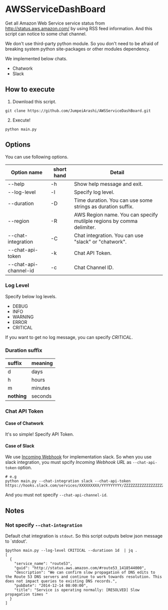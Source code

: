 AWSServiceDashBoard
===================

Get all Amazon Web Service service status from http://status.aws.amazon.com/ by using RSS feed information. And this script can notice to some chat channel.

We don't use third-party python module. So you don't need to be afraid of breaking system python site-packages or other modules dependency.

We implemented below chats.

* Chatwork
* Slack


How to execute
--------------

1. Download this script.

```
git clone https://github.com/JumpeiArashi/AWSServiceDashBoard.git
```

2. Execute!

```
python main.py
```


Options
-------

You can use following options.

| Option name           | short hand | Detail |
|-----------------------|------------|--------|
| --help                | -h         | Show help message and exit. |
| --log-level           | -l         | Specify log level. |
| --duration            | -D         | Time duration. You can use some strings as duration suffix. |
| --region              | -R         | AWS Region name. You can specify mutilple regions by comma delimiter. |
| --chat-integration    | -C         | Chat integration. You can use "slack" or "chatwork". |
| --chat-api-token      | -k         | Chat API Token. |
| --chat-api-channel-id | -c         | Chat Channel ID. |

### Log Level

Specify below log levels.

* DEBUG
* INFO
* WARNING
* ERROR
* CRITICAL

If you want to get no log message, you can specify _CRITICAL_.

### Duration suffix

| suffix      | meaning |
|:------------|---------|
| d           | days    |
| h           | hours   |
| m           | minutes |
| **nothing** | seconds |

### Chat API Token

#### Case of Chatwork

It's so simple! Specify API Token.

#### Case of Slack

We use [Incoming Webhook](https://caadtech.slack.com/services/new/incoming-webhook) for implementation slack. So when you use slack integration, you must spcify _Incoming Webhook URL_ as `--chat-api-token` option.

```
# e.g
python main.py --chat-integration slack --chat-api-token https://hooks.slack.com/services/XXXXXXXXX/YYYYYYYYY/ZZZZZZZZZZZZZZZZZZZZZZZZ
```

And you must not specify `--chat-api-channel-id`.


Notes
-----

### Not specify `--chat-integration`

Default chat integration is `stdout`. So this script outputs below json message to `stdout'.

```
$python main.py --log-level CRITICAL --duratioon 1d  | jq .
[
  {
    "service_name": "route53",
    "guid": "http://status.aws.amazon.com/#route53_1418544000",
    "description": "We can confirm slow propagation of DNS edits to the Route 53 DNS servers and continue to work towards resolution. This does not impact queries to existing DNS records.",
    "pubDate": "2014-12-14 08:00:00",
    "title": "Service is operating normally: [RESOLVED] Slow propagation times "
  }
]
```

